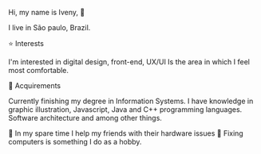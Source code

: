 Hi, my name is Iveny, 💫

I live in São paulo, Brazil. 

⭐ Interests

I'm interested in digital design, front-end, UX/UI
Is the area in which I feel most comfortable.


📖 Acquirements

Currently finishing my degree in Information Systems. 
I have knowledge in graphic illustration, Javascript, Java and C++ programming languages.
Software architecture and among other things.


🔨 In my spare time I help my friends with their hardware issues 🔨
   Fixing computers is something I do as a hobby.
